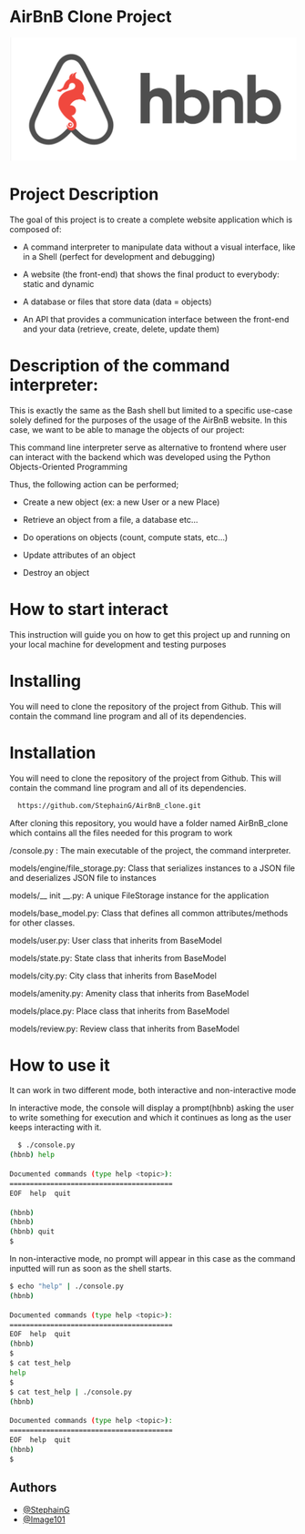 # AirBnB Clone Project
![AirBnb Clone](Screenshot_20221125_070856.png)

# Project Description

The goal of this project is to create a complete website application which is composed of:

- A command interpreter to manipulate data without a visual interface, like in a Shell (perfect for development and debugging)

- A website (the front-end) that shows the final product to everybody: static and dynamic

- A database or files that store data (data = objects)

- An API that provides a communication interface between the front-end and your data (retrieve, create, delete, update them)

# Description of the command interpreter:
This is exactly the same as the Bash shell but limited to a specific use-case solely defined for the purposes of the usage of the AirBnB website. In this case, we want to be able to manage the objects of our project:

This command line interpreter serve as alternative to frontend where user can interact with the backend which was developed using the Python Objects-Oriented Programming

Thus, the following action can be performed;

- Create a new object (ex: a new User or a new Place)

- Retrieve an object from a file, a database etc…

- Do operations on objects (count, compute stats, etc…)

- Update attributes of an object

- Destroy an object

# How to start interact
This instruction will guide you on how to get this project up and running on your local machine for development and testing purposes

# Installing
You will need to clone the repository of the project from Github. This will contain the command line program and all of its dependencies.



# Installation

You will need to clone the repository of the project from Github. This will contain the command line program and all of its dependencies.

```bash
  https://github.com/StephainG/AirBnB_clone.git
```

After cloning this repository, you would have a folder named AirBnB_clone which contains all the files needed for this program to work

/console.py : The main executable of the project, the command interpreter.

models/engine/file_storage.py: Class that serializes instances to a JSON file and deserializes JSON file to instances

models/__ init __.py: A unique FileStorage instance for the application

models/base_model.py: Class that defines all common attributes/methods for other classes.

models/user.py: User class that inherits from BaseModel

models/state.py: State class that inherits from BaseModel

models/city.py: City class that inherits from BaseModel

models/amenity.py: Amenity class that inherits from BaseModel

models/place.py: Place class that inherits from BaseModel

models/review.py: Review class that inherits from BaseModel

# How to use it

It can work in two different mode, both interactive and non-interactive mode

In interactive mode, the console will display a prompt(hbnb) asking the user to write something for execution and which it continues as long as the user keeps interacting with it.

```bash
  $ ./console.py
(hbnb) help

Documented commands (type help <topic>):
========================================
EOF  help  quit

(hbnb) 
(hbnb) 
(hbnb) quit
$
```

In non-interactive mode, no prompt will appear in this case as the command inputted will run as soon as the shell starts.

```bash
$ echo "help" | ./console.py
(hbnb)

Documented commands (type help <topic>):
========================================
EOF  help  quit
(hbnb) 
$
$ cat test_help
help
$
$ cat test_help | ./console.py
(hbnb)

Documented commands (type help <topic>):
========================================
EOF  help  quit
(hbnb) 
$
```



## Authors

- [@StephainG](https://www.github.com/StephainG)
- [@Image101](https://www.github.com/Image101)
